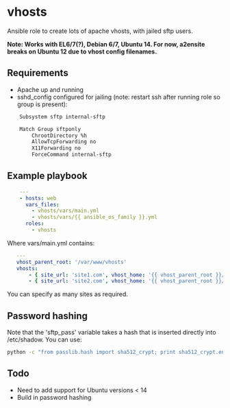 vhosts
======

Ansible role to create lots of apache vhosts, with jailed sftp users.

**Note: Works with EL6/7(?), Debian 6/7, Ubuntu 14. For now, a2ensite breaks on Ubuntu 12 due to vhost config filenames.**

Requirements
------------
- Apache up and running
- sshd_config configured for jailing (note: restart ssh after running role so group is present):
```bash
    Subsystem sftp internal-sftp

    Match Group sftponly
	    ChrootDirectory %h
	    AllowTcpForwarding no
	    X11Forwarding no
	    ForceCommand internal-sftp
```

Example playbook
----------------
```yaml
    ---
    - hosts: web
      vars_files:
        - vhosts/vars/main.yml
        - vhosts/vars/{{ ansible_os_family }}.yml
      roles:
        - vhosts
```

Where vars/main.yml contains:
```yaml
   ---
   vhost_parent_root: '/var/www/vhosts'
   vhosts:
       - { site_url: 'site1.com', vhost_home: '{{ vhost_parent_root }}/site1.com', sftp_user: 'site1', sftp_pass: 'sha_512_password' }
       - { site_url: 'site2.com', vhost_home: '{{ vhost_parent_root }}/site2.com', sftp_user: 'site2', sftp_pass: 'sha_512_password' }
```

You can specify as many sites as required.

Password hashing
----------------

Note that the 'sftp_pass' variable takes a hash that is inserted directly into /etc/shadow.
You can use:
```bash
python -c "from passlib.hash import sha512_crypt; print sha512_crypt.encrypt('password')"
```

Todo
----
- Need to add support for Ubuntu versions < 14
- Build in password hashing
